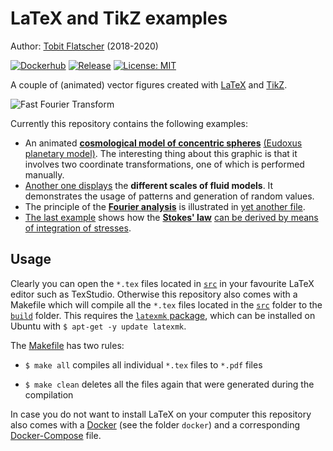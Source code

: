 # LaTeX and TikZ examples

Author: [Tobit Flatscher](https://github.com/2b-t) (2018-2020)

[![Dockerhub](https://github.com/2b-t/latex-tikz-examples/actions/workflows/update-dockerhub.yml/badge.svg)](https://github.com/2b-t/latex-tikz-examples/actions/workflows/update-dockerhub.yml) [![Release](https://github.com/2b-t/latex-tikz-examples/actions/workflows/release.yml/badge.svg)](https://github.com/2b-t/latex-tikz-examples/actions/workflows/release.yml) [![License: MIT](https://img.shields.io/badge/License-MIT-yellow.svg)](https://opensource.org/licenses/MIT)



A couple of (animated) vector figures created with [LaTeX](https://www.latex-project.org/) and [TikZ](https://en.wikipedia.org/wiki/PGF/TikZ).

![Fast Fourier Transform](https://i.stack.imgur.com/xGYxh.jpg)

Currently this repository contains the following examples:

- An animated [**cosmological model of concentric spheres**](./build/EudoxusPlanetary.pdf) [(Eudoxus planetary model)](https://en.wikipedia.org/wiki/Concentric_spheres). The interesting thing about this graphic is that it involves two coordinate transformations, one of which is performed manually.
- [Another one displays](./build/FluidScales.pdf) the **different scales of fluid models**. It demonstrates the usage of patterns and generation of random values.
- The principle of the [**Fourier analysis**](https://en.wikipedia.org/wiki/Fourier_analysis) is illustrated in [yet another file](./build/FourierAnalysis.pdf).
- [The last example](./build/StokesFormula.pdf) shows how the [**Stokes' law**](https://en.wikipedia.org/wiki/Stokes%27_law) [can be derived by means of integration of stresses](https://physics.stackexchange.com/a/537854/245414).

## Usage

Clearly you can open the `*.tex` files located in [`src`](./src) in your favourite LaTeX editor such as TexStudio. Otherwise this repository also comes with a Makefile which will compile all the `*.tex` files located in the [`src`](./src) folder to the [`build`](./build) folder. This requires the [`latexmk` package](https://ctan.org/pkg/latexmk?lang=en), which can be installed on Ubuntu with `$ apt-get -y update latexmk`.

The [Makefile](./Makefile) has two rules:

- `$ make all` compiles all individual `*.tex` files to `*.pdf` files

- `$ make clean` deletes all the files again that were generated during the compilation

In case you do not want to install LaTeX on your computer this repository also comes with a [Docker](https://www.docker.com/) (see the folder `docker`) and a corresponding [Docker-Compose](https://docs.docker.com/compose/) file.
